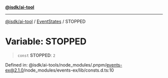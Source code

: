 [**@isdk/ai-tool**](../../../../README.md)

***

[@isdk/ai-tool](../../../../globals.md) / [EventStates](../README.md) / STOPPED

# Variable: STOPPED

> `const` **STOPPED**: `2`

Defined in: @isdk/ai-tools/node\_modules/.pnpm/events-ex@2.1.0/node\_modules/events-ex/lib/consts.d.ts:10
